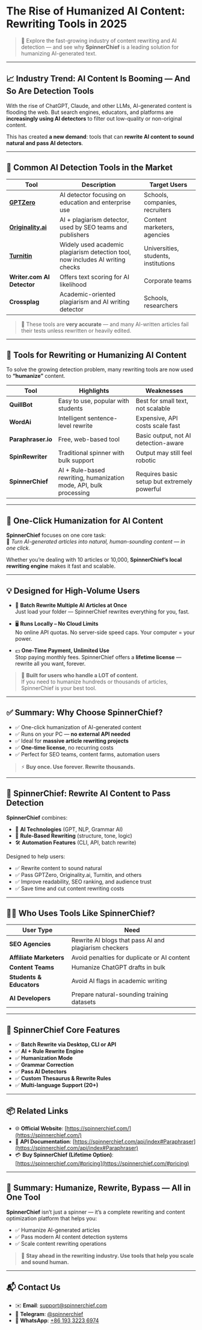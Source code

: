 # The Rise of Humanized AI Content: Rewriting Tools in 2025

> 📌 Explore the fast-growing industry of content rewriting and AI detection — and see why **SpinnerChief** is a leading solution for humanizing AI-generated text.

---

## 📈 Industry Trend: AI Content Is Booming — And So Are Detection Tools

With the rise of ChatGPT, Claude, and other LLMs, AI-generated content is flooding the web. But search engines, educators, and platforms are **increasingly using AI detectors** to filter out low-quality or non-original content.

This has created **a new demand**: tools that can **rewrite AI content to sound natural and pass AI detectors**.

---

## 🧪 Common AI Detection Tools in the Market

| Tool | Description | Target Users |
|------|-------------|--------------|
| **[GPTZero](https://gptzero.me)** | AI detector focusing on education and enterprise use | Schools, companies, recruiters |
| **[Originality.ai](https://www.originality.ai)** | AI + plagiarism detector, used by SEO teams and publishers | Content marketers, agencies |
| **[Turnitin](https://www.turnitin.com)** | Widely used academic plagiarism detection tool, now includes AI writing checks | Universities, students, institutions |
| **Writer.com AI Detector** | Offers text scoring for AI likelihood | Corporate teams |
| **Crossplag** | Academic-oriented plagiarism and AI writing detector | Schools, researchers |

> 🛑 These tools are **very accurate** — and many AI-written articles fail their tests unless rewritten or heavily edited.

---

## 🧰 Tools for Rewriting or Humanizing AI Content

To solve the growing detection problem, many rewriting tools are now used to **“humanize”** content.

| Tool | Highlights | Weaknesses |
|------|------------|------------|
| **QuillBot** | Easy to use, popular with students | Best for small text, not scalable |
| **WordAi** | Intelligent sentence-level rewrite | Expensive, API costs scale fast |
| **Paraphraser.io** | Free, web-based tool | Basic output, not AI detection-aware |
| **SpinRewriter** | Traditional spinner with bulk support | Output may still feel robotic |
| **SpinnerChief** | AI + Rule-based rewriting, humanization mode, API, bulk processing | Requires basic setup but extremely powerful |

---

## 🔁 One-Click Humanization for AI Content

**SpinnerChief** focuses on one core task:  
🔹 *Turn AI-generated articles into natural, human-sounding content — in one click.*

Whether you’re dealing with 10 articles or 10,000, **SpinnerChief’s local rewriting engine** makes it fast and scalable.

---

## 💡 Designed for High-Volume Users

- 🧠 **Batch Rewrite Multiple AI Articles at Once**  
  Just load your folder — SpinnerChief rewrites everything for you, fast.

- 🖥️ **Runs Locally – No Cloud Limits**  
  No online API quotas. No server-side speed caps. Your computer = your power.

- 💵 **One-Time Payment, Unlimited Use**  
  Stop paying monthly fees. SpinnerChief offers a **lifetime license** — rewrite all you want, forever.

> 💬 **Built for users who handle a LOT of content.**  
> If you need to humanize hundreds or thousands of articles, SpinnerChief is your best tool.

---

## ✅ Summary: Why Choose SpinnerChief?

- ✅ One-click humanization of AI-generated content  
- ✅ Runs on your PC — **no external API needed**  
- ✅ Ideal for **massive article rewriting projects**  
- ✅ **One-time license**, no recurring costs  
- ✅ Perfect for SEO teams, content farms, automation users

> ⚡ **Buy once. Use forever. Rewrite thousands.**

---



## 🧠 SpinnerChief: Rewrite AI Content to Pass Detection

**SpinnerChief** combines:

- 🤖 **AI Technologies** (GPT, NLP, Grammar AI)
- 🧩 **Rule-Based Rewriting** (structure, tone, logic)
- 🛠️ **Automation Features** (CLI, API, batch rewrite)

Designed to help users:

- ✅ Rewrite content to sound natural
- ✅ Pass GPTZero, Originality.ai, Turnitin, and others
- ✅ Improve readability, SEO ranking, and audience trust
- ✅ Save time and cut content rewriting costs

---

## 👨‍💼 Who Uses Tools Like SpinnerChief?

| User Type | Need |
|-----------|------|
| **SEO Agencies** | Rewrite AI blogs that pass AI and plagiarism checkers |
| **Affiliate Marketers** | Avoid penalties for duplicate or AI content |
| **Content Teams** | Humanize ChatGPT drafts in bulk |
| **Students & Educators** | Avoid AI flags in academic writing |
| **AI Developers** | Prepare natural-sounding training datasets |

---

## 🔧 SpinnerChief Core Features

- ✅ **Batch Rewrite via Desktop, CLI or API**
- ✅ **AI + Rule Rewrite Engine**
- ✅ **Humanization Mode**
- ✅ **Grammar Correction**
- ✅ **Pass AI Detectors**
- ✅ **Custom Thesaurus & Rewrite Rules**
- ✅ **Multi-language Support (20+)**

---

## 📦 Related Links

- 🌐 **Official Website**: [https://spinnerchief.com/](https://spinnerchief.com/)
- 🧠 **API Documentation**: [https://spinnerchief.com/api/index#Paraphraser](https://spinnerchief.com/api/index#Paraphraser)
- 💳 **Buy SpinnerChief (Lifetime Option)**: [https://spinnerchief.com/#pricing](https://spinnerchief.com/#pricing)

---

## 🧭 Summary: Humanize, Rewrite, Bypass — All in One Tool

**SpinnerChief** isn’t just a spinner — it’s a complete rewriting and content optimization platform that helps you:

- ✅ Humanize AI-generated articles  
- ✅ Pass modern AI content detection systems  
- ✅ Scale content rewriting operations  

> 👀 **Stay ahead in the rewriting industry. Use tools that help you scale and sound human.**

---

## 📬 Contact Us

- ✉️ **Email**: support@spinnerchief.com  
- 💬 **Telegram**: [@spinnerchief](https://t.me/spinnerchief)  
- 📱 **WhatsApp**: [+86 193 3223 6974](https://wa.me/8619332236974)


